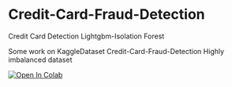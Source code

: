 # Credit-Card-Fraud-Detection
Credit Card Detection Lightgbm-Isolation Forest

Some work on KaggleDataset Credit-Card-Fraud-Detection
Highly imbalanced dataset

[![Open In Colab](https://colab.research.google.com/assets/colab-badge.svg)](https://colab.research.google.com/drive/1fgq0ZZxwSMBzd8G1u_GymT8FhnjtdyXl)
